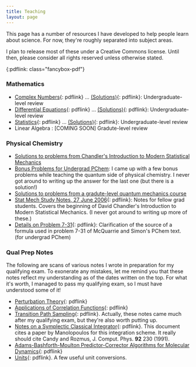 ```yaml
---
title: Teaching
layout: page
---
```


This page has a number of resources I have developed to help people learn
about science. For now, they're roughly separated into subject areas.

I plan to release most of these under a Creative Commons license. Until
then, please consider all rights reserved unless otherwise stated.

{:pdflink: class="fancybox-pdf"}

### Mathematics

* [Complex Numbers][complex]{: pdflink} ... [(Solutions)][complex_sol]{:
  pdflink}:
  Undergraduate-level review
* [Differential Equations][diffeq]{: pdflink} ... [(Solutions)][diffeq_sol]{:
  pdflink}: Undergraduate-level review
* [Statistics][stats]{: pdflink} ... [(Solutions)][stats_sol]{: pdflink}:
  Undergraduate-level review
* Linear Algebra : [COMING SOON] Gradute-level review

[complex]: complex_numbers.pdf
[complex_sol]: complex_numbers_sol.pdf
[diffeq]: diffeq.pdf
[diffeq_sol]: diffeq_sol.pdf
[stats]: statistics.pdf
[stats_sol]: statistics_sol.pdf

### Physical Chemistry

* [Solutions to problems from Chandler's Introduction to Modern
  Statistical Mechanics](statmech/)
* [Bonus Problems for Undergrad PChem][pchem_bonus]: I came up with a few
  bonus problems while teaching the quantum side of physical chemistry. I
  never got around to writing up the answer for the last one (but there is a
  solution!)
* [Solutions to problems from a gradute-level quantum mechanics
  course](chem221a)
* [Stat Mech Study Notes, 27 June 2006][sm_notes]{: pdflink}: Notes for
  fellow grad students.  Covers the beginning of David Chandler's
  Introduction to Modern Statistical Mechanics. (I never got around to
  writing up more of these.)
* [Details on Problem 7-31][MS-7-31]{: pdflink}: Clarification of the source
  of a formula used in problem 7-31 of McQuarrie and Simon's PChem text.
  (for undergrad PChem)

[sm_notes]: sm20060627.pdf
[pchem_bonus]: bonus/
[MS-7-31]: MS07x31_details.pdf

### Qual Prep Notes

The following are scans of various notes I wrote in preparation for my
qualifying exam. To exonerate any mistakes, let me remind you that these
notes reflect my understanding as of the dates written on the top. For what
it's worth, I managed to pass my qualifying exam, so I must have understood
some of it!

* [Perturbation Theory][perturb]{: pdflink}
* [Applications of Correlation Functions][corr_fcns]{: pdflink}
* [Transition Path Sampling][TPS]{: pdflink}. Actually, these notes came
  much after my qualifying exam, but they're also worth putting up.
* [Notes on a Symplectic Classical Integrator][cr4_integrator]{: pdflink}.
  This document cites a paper by Manolopoulos for this integration scheme.
  It really should cite Candy and Rozmus, J. Comput. Phys. **92** 230
  (1991).
* [Adams-Bashforth-Moulton Predictor-Corrector Algorithms for Molecular
  Dynamics][ABM_PC_integrator]{: pdflink}
* [Units](units.pdf){: pdflink}. A few useful unit conversions.

[cr4_integrator]: qualprep/NotesSymplecticIntegrator.pdf
[ABM_PC_integrator]: qualprep/ABM-PC1.pdf
[corr_fcns]: qualprep/ApplicationsCorrelationFunctions.pdf
[perturb]: qualprep/PerturbationTheory.pdf
[TPS]: qualprep/tps.pdf
